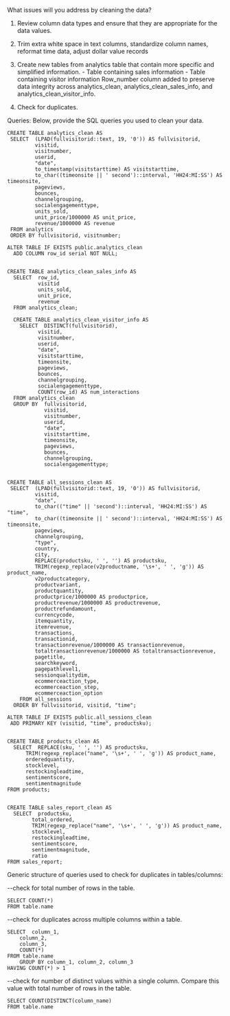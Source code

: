 What issues will you address by cleaning the data?

1. Review column data types and ensure that they are appropriate for the data values.

2. Trim extra white space in text columns, standardize column names, reformat time data, adjust dollar value records

3. Create new tables from analytics table that contain more specific and simplified information. 
       - Table containing sales information
       - Table containing visitor information
    Row_number column added to preserve data integrity across analytics_clean, analytics_clean_sales_info, and analytics_clean_visitor_info.

4. Check for duplicates.
  



Queries:
Below, provide the SQL queries you used to clean your data.

	CREATE TABLE analytics_clean AS 
     SELECT  (LPAD(fullvisitorid::text, 19, '0')) AS fullvisitorid,
             visitid,
             visitnumber,
             userid,
             "date",
             to_timestamp(visitstarttime) AS visitstarttime,
             to_char((timeonsite || ' second')::interval, 'HH24:MI:SS') AS timeonsite,
             pageviews,
             bounces,
             channelgrouping,
             socialengagementtype,
             units_sold,
             unit_price/1000000 AS unit_price,
             revenue/1000000 AS revenue 
     FROM analytics
     ORDER BY fullvisitorid, visitnumber;

    ALTER TABLE IF EXISTS public.analytics_clean
      ADD COLUMN row_id serial NOT NULL;


    CREATE TABLE analytics_clean_sales_info AS
      SELECT  row_id,
              visitid
              units_sold,
              unit_price,
              revenue
      FROM analytics_clean;
	
	  CREATE TABLE analytics_clean_visitor_info AS
	    SELECT  DISTINCT(fullvisitorid),
              visitid,
              visitnumber,
              userid,
              "date",
              visitstarttime,
              timeonsite,
              pageviews,
              bounces,
              channelgrouping,
              socialengagementtype,
              COUNT(row_id) AS num_interactions
      FROM analytics_clean
      GROUP BY  fullvisitorid, 
                visitid,
                visitnumber,
                userid,
                "date",
                visitstarttime,
                timeonsite,
                pageviews,
                bounces,
                channelgrouping,
                socialengagementtype;


	CREATE TABLE all_sessions_clean AS
     SELECT  (LPAD(fullvisitorid::text, 19, '0')) AS fullvisitorid,
             visitid,
             "date",
             to_char(("time" || 'second')::interval, 'HH24:MI:SS') AS "time",
             to_char((timeonsite || ' second')::interval, 'HH24:MI:SS') AS timeonsite,
             pageviews,
             channelgrouping,
             "type",			
             country,
             city,
             REPLACE(productsku, ' ', '') AS productsku,
             TRIM(regexp_replace(v2productname, '\s+', ' ', 'g')) AS product_name,
             v2productcategory,
             productvariant,
             productquantity,
             productprice/1000000 AS productprice,
             productrevenue/1000000 AS productrevenue,
             productrefundamount,
             currencycode,
             itemquantity,
             itemrevenue,
             transactions,
             transactionid,
             transactionrevenue/1000000 AS transactionrevenue,
             totaltransactionrevenue/1000000 AS totaltransactionrevenue,
             pagetitle,
             searchkeyword,
             pagepathlevel1,
             sessionqualitydim,
             ecommerceaction_type,
             ecommerceaction_step,
             ecommerceaction_option
		FROM all_sessions
	  ORDER BY fullvisitorid, visitid, "time";
	
	ALTER TABLE IF EXISTS public.all_sessions_clean
     ADD PRIMARY KEY (visitid, "time", productsku);


	CREATE TABLE products_clean AS
	  SELECT  REPLACE(sku, ' ', '') AS productsku,
          TRIM(regexp_replace("name", '\s+', ' ', 'g')) AS product_name,
          orderedquantity,
          stocklevel,
          restockingleadtime,
          sentimentscore,
          sentimentmagnitude
    FROM products;


	CREATE TABLE sales_report_clean AS
	  SELECT  productsku,
            total_ordered,
            TRIM(regexp_replace("name", '\s+', ' ', 'g')) AS product_name,
            stocklevel,
            restockingleadtime,
            sentimentscore,
            sentimentmagnitude,
            ratio
    FROM sales_report;


Generic structure of queries used to check for duplicates in tables/columns:

--check for total number of rows in the table.

	SELECT COUNT(*)
	FROM table.name

--check for duplicates across multiple columns within a table.

	SELECT	column_1,
		column_2,
 		column_3,
  		COUNT(*)
   	FROM table.name
    	GROUP BY column_1, column_2, column_3
	HAVING COUNT(*) > 1

--check for number of distinct values within a single column. Compare this value with total number of rows in the table.

	SELECT COUNT(DISTINCT(column_name)
	FROM table.name

 
